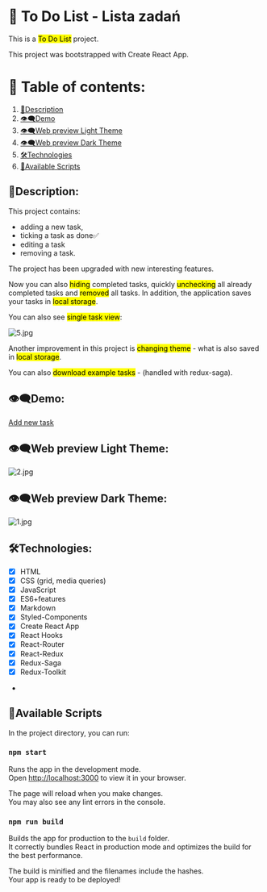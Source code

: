 # 📂 To Do List - Lista zadań
This is a <mark>To Do List</mark> project.

This project was bootstrapped with Create React App.
# 📑 Table of contents:

1. [📌Description](#description)
1. [👁‍🗨Demo](#demo)
1. [👁‍🗨Web preview Light Theme](#web-preview-light-theme)
1. [👁‍🗨Web preview Dark Theme](#web-preview-dark-theme)
1. [🛠Technologies](#technologies)
1. [📌Available Scripts](#available-scripts)

## 📌Description:

This project contains:
- adding a new task, 
- ticking a task as done✅
- editing a task
- removing a task.

The project has been upgraded with new interesting features.

Now you can also <mark>hiding</mark> completed tasks, quickly <mark>unchecking</mark> all already completed tasks and <mark>removed</mark> all tasks. In addition, the application saves your tasks in <mark>local storage</mark>.

You can also see <mark>single task view</mark>:

![5.jpg](https://i.postimg.cc/SKWYQWwJ/5.jpg)

Another improvement in this project is <mark>changing theme</mark> - what is also saved in <mark>local storage</mark>. 

You can also <mark>download example tasks</mark> - (handled with redux-saga).

## 👁‍🗨Demo:
[Add new task](https://maxnatalia.github.io/ToDoListReact/)
## 👁‍🗨Web preview Light Theme:
![2.jpg](https://i.postimg.cc/m2DbLyQr/2.jpg)

## 👁‍🗨Web preview Dark Theme:
![1.jpg](https://i.postimg.cc/sf5WPy8W/1.jpg)
## 🛠Technologies:

- [x] HTML
- [x] CSS (grid, media queries)
- [x] JavaScript
- [x] ES6+features
- [x] Markdown
- [x] Styled-Components
- [x] Create React App
- [x] React Hooks
- [x] React-Router
- [x] React-Redux
- [x] Redux-Saga
- [x] Redux-Toolkit
-
## 📌Available Scripts

In the project directory, you can run:

### `npm start`

Runs the app in the development mode.\
Open [http://localhost:3000](http://localhost:3000) to view it in your browser.

The page will reload when you make changes.\
You may also see any lint errors in the console.

### `npm run build`

Builds the app for production to the `build` folder.\
It correctly bundles React in production mode and optimizes the build for the best performance.

The build is minified and the filenames include the hashes.\
Your app is ready to be deployed!
